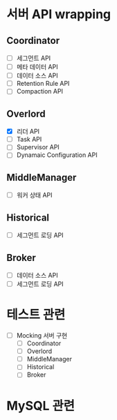# 서버 API wrapping

## Coordinator

- [ ] 세그먼트 API
- [ ] 메타 데이터 API
- [ ] 데이터 소스 API
- [ ] Retention Rule API
- [ ] Compaction API

## Overlord
- [X] 리더 API
- [ ] Task API
- [ ] Supervisor API
- [ ] Dynamaic Configuration API

## MiddleManager
- [ ] 워커 상태 API

## Historical
- [ ] 세그먼트 로딩 API

## Broker
- [ ] 데이터 소스 API
- [ ] 세그먼트 로딩 API

# 테스트 관련
- [ ] Mocking 서버 구현
  - [ ] Coordinator
  - [ ] Overlord
  - [ ] MiddleManager
  - [ ] Historical
  - [ ] Broker

# MySQL 관련
